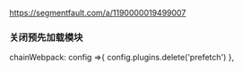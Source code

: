 https://segmentfault.com/a/1190000019499007
### 关闭预先加载模块
chainWebpack: config =>{
    config.plugins.delete('prefetch')
},